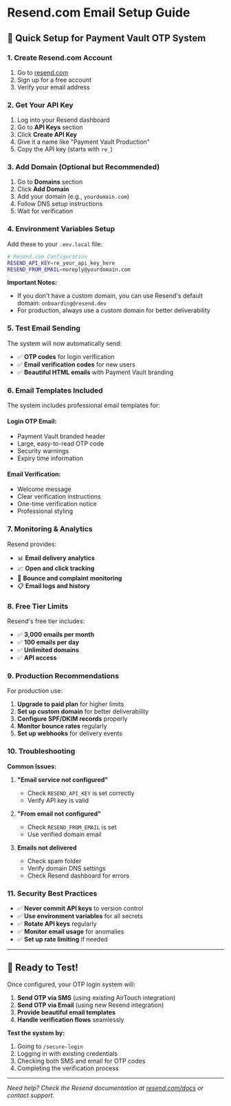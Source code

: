 # Resend.com Email Setup Guide

## 🚀 Quick Setup for Payment Vault OTP System

### 1. **Create Resend.com Account**
1. Go to [resend.com](https://resend.com)
2. Sign up for a free account
3. Verify your email address

### 2. **Get Your API Key**
1. Log into your Resend dashboard
2. Go to **API Keys** section
3. Click **Create API Key**
4. Give it a name like "Payment Vault Production"
5. Copy the API key (starts with `re_`)

### 3. **Add Domain (Optional but Recommended)**
1. Go to **Domains** section
2. Click **Add Domain**
3. Add your domain (e.g., `yourdomain.com`)
4. Follow DNS setup instructions
5. Wait for verification

### 4. **Environment Variables Setup**

Add these to your `.env.local` file:

```bash
# Resend.com Configuration
RESEND_API_KEY=re_your_api_key_here
RESEND_FROM_EMAIL=noreply@yourdomain.com
```

**Important Notes:**
- If you don't have a custom domain, you can use Resend's default domain: `onboarding@resend.dev`
- For production, always use a custom domain for better deliverability

### 5. **Test Email Sending**

The system will now automatically send:
- ✅ **OTP codes** for login verification
- ✅ **Email verification codes** for new users
- ✅ **Beautiful HTML emails** with Payment Vault branding

### 6. **Email Templates Included**

The system includes professional email templates for:

#### **Login OTP Email:**
- Payment Vault branded header
- Large, easy-to-read OTP code
- Security warnings
- Expiry time information

#### **Email Verification:**
- Welcome message
- Clear verification instructions
- One-time verification notice
- Professional styling

### 7. **Monitoring & Analytics**

Resend provides:
- 📊 **Email delivery analytics**
- 📈 **Open and click tracking**
- 🚨 **Bounce and complaint monitoring**
- 📋 **Email logs and history**

### 8. **Free Tier Limits**

Resend's free tier includes:
- ✅ **3,000 emails per month**
- ✅ **100 emails per day**
- ✅ **Unlimited domains**
- ✅ **API access**

### 9. **Production Recommendations**

For production use:
1. **Upgrade to paid plan** for higher limits
2. **Set up custom domain** for better deliverability
3. **Configure SPF/DKIM records** properly
4. **Monitor bounce rates** regularly
5. **Set up webhooks** for delivery events

### 10. **Troubleshooting**

**Common Issues:**

1. **"Email service not configured"**
   - Check `RESEND_API_KEY` is set correctly
   - Verify API key is valid

2. **"From email not configured"**
   - Check `RESEND_FROM_EMAIL` is set
   - Use verified domain email

3. **Emails not delivered**
   - Check spam folder
   - Verify domain DNS settings
   - Check Resend dashboard for errors

### 11. **Security Best Practices**

- ✅ **Never commit API keys** to version control
- ✅ **Use environment variables** for all secrets
- ✅ **Rotate API keys** regularly
- ✅ **Monitor email usage** for anomalies
- ✅ **Set up rate limiting** if needed

---

## 🎯 **Ready to Test!**

Once configured, your OTP login system will:
1. **Send OTP via SMS** (using existing AirTouch integration)
2. **Send OTP via Email** (using new Resend integration)
3. **Provide beautiful email templates**
4. **Handle verification flows** seamlessly

**Test the system by:**
1. Going to `/secure-login`
2. Logging in with existing credentials
3. Checking both SMS and email for OTP codes
4. Completing the verification process

---

*Need help? Check the Resend documentation at [resend.com/docs](https://resend.com/docs) or contact support.*




